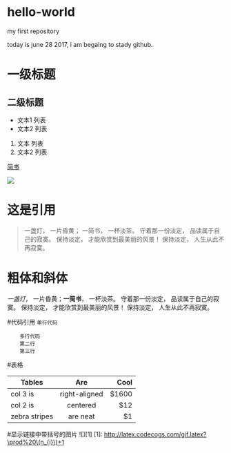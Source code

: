 # hello-world
my first repository

today is  june 28 2017, i am begaing to stady github.

# 一级标题
## 二级标题

- 文本1 列表
- 文本2 列表

1. 文本 列表
2. 文本2 列表

[简书](http://www.jianshu.com)

![](http://upload-images.jianshu.io/upload_images/259-0ad0d0bfc1c608b6.jpg?imageMogr2/auto-orient/strip%7CimageView2/2/w/1240)

# 这是引用 
> 一盏灯， 一片昏黄； 一简书， 一杯淡茶。 守着那一份淡定， 品读属于自己的寂寞。 保持淡定， 才能欣赏到最美丽的风景！ 保持淡定， 人生从此不再寂寞。

# 粗体和斜体

*一盏灯*， 一片昏黄；**一简书**， 一杯淡茶。 守着那一份淡定， 品读属于自己的寂寞。 保持淡定， 才能欣赏到最美丽的风景！ 保持淡定， 人生从此不再寂寞。

#代码引用
`单行代码`

```
	多行代码
	第二行
	第三行
```

#表格


| Tables        | Are           | Cool  |
| ------------- |:-------------:| -----:|
| col 3 is      | right-aligned | $1600 |
| col 2 is      | centered      |   $12 |
| zebra stripes | are neat      |    $1 |


#显示链接中带括号的图片
![][1]
[1]: http://latex.codecogs.com/gif.latex?\prod%20\(n_{i}\)+1